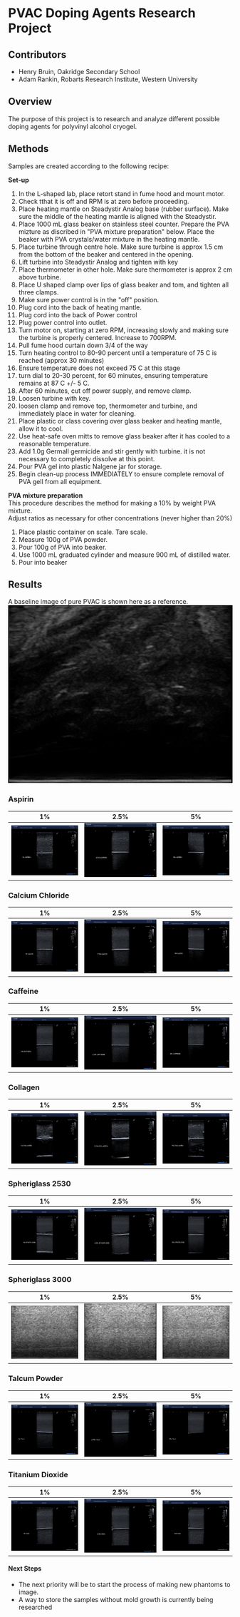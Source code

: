 # PVAC Doping Agents Research Project

## Contributors
* Henry Bruin, Oakridge Secondary School
* Adam Rankin, Robarts Research Institute, Western University

## Overview
The purpose of this project is to research and analyze different possible doping agents for polyvinyl alcohol cryogel.

## Methods
Samples are created according to the following recipe:

**Set-up**
1. In the L-shaped lab, place retort stand in fume hood and mount motor. 
1. Check tthat it is off and RPM is at zero before proceeding.
1. Place heating mantle on Steadystir Analog base (rubber surface). Make sure the middle of the heating mantle is aligned with the Steadystir. 
1. Place 1000 mL glass beaker on stainless steel counter. Prepare the PVA mizture as discribed in "PVA mixture preparation" below. Place the beaker with PVA crystals/water mixture in the heating mantle. 
1. Place turbine through centre hole. Make sure turbine is approx 1.5 cm from the bottom of the beaker and centered in the opening. 
1. Lift turbine into Steadystir Analog and tighten with key
1. Place thermometer in other hole. Make sure thermometer is approx 2 cm above turbine. 
1. Place U shaped clamp over lips of glass beaker and tom, and tighten all three clamps. 
1. Make sure power control is in the "off" position. 
1. Plug cord into the back of heating mantle. 
1. Plug cord into the back of Power control
1. Plug power control into outlet. 
1. Turn motor on, starting at zero RPM, increasing slowly and making sure the turbine is properly centered. Increase to 700RPM. 
1. Pull fume hood curtain down 3/4 of the way
1. Turn heating control to 80-90 percent until a temperature of 75 C is reached (approx 30 minutes)
1. Ensure temperature does not exceed 75 C at this stage
1. turn dial to 20-30 percent, for 60 minutes, ensuring temperature remains at 87 C +/- 5 C. 
1. After 60 minutes, cut off power supply, and remove clamp. 
1. Loosen turbine with key.
1. loosen clamp and remove top, thermometer and turbine, and immediately place in water for cleaning. 
1. Place plastic or class covering over glass beaker and heating mantle, allow it to cool. 
1. Use heat-safe oven mitts to remove glass beaker after it has cooled to a reasonable temperature. 
1. Add 1.0g Germall germicide and stir gently with turbine. it is not necessary to completely dissolve at this point. 
1. Pour PVA gel into plastic Nalgene jar for storage.
1. Begin clean-up process IMMEDIATELY to ensure complete removal of PVA gell from all equipment. 

**PVA mixture preparation**\
This procedure describes the method for making a 10% by weight PVA mixture.\
Adjust ratios as necessary for other concentrations (never higher than 20%)
1. Place plastic container on scale. Tare scale. 
1. Measure 100g of PVA powder.
1. Pour 100g of PVA into beaker. 
1. Use 1000 mL graduated cylinder and measure 900 mL of distilled water. 
1. Pour into beaker

## Results
A baseline image of pure PVAC is shown here as a reference.
![Un-doped PVAC](Images/Pure_Phantom_Ultrasound.png)

### Aspirin
| 1% | 2.5% | 5% |
|:---:|:---:|:---:|
|![1% Aspirin](Images/Aspirin/1_percent_Aspirin.jpg)|![2.5% Aspirin](Images/Aspirin/2.5_percent_Aspirin.jpg)|![5% Aspirin](Images/Aspirin/5_percent_Aspirin.jpg)|

### Calcium Chloride
| 1% | 2.5% | 5% |
|:---:|:---:|:---:|
|![1% CaCO3](Images/CaCO3/1_percent_CaCO3.jpg)|![2.5% CaCO3](Images/CaCO3/2.5_percent_CaCO3.jpg)|![5% CaCO3](Images/CaCO3/5_percent_CaCO3.jpg)|

### Caffeine
| 1% | 2.5% | 5% |
|:---:|:---:|:---:|
|![1% Caffeine](Images/Caffeine/1_percent_caffeine.jpg)|![2.5% Caffeine](Images/Caffeine/2.5_percent_caffeine.jpg)|![5% Caffeine](Images/Caffeine/5_percent_caffeine.jpg)|

### Collagen
| 1% | 2.5% | 5% |
|:---:|:---:|:---:|
|![1% COLLAGEN](Images/COLLAGEN/1_percent_collagen.jpg)|![2.5% COLLAGEN](Images/COLLAGEN/2.5_percent_collagen.jpg)|![5% COLLAGEN](Images/COLLAGEN/5_percent_collagen.jpg)|

### Spheriglass 2530
| 1% | 2.5% | 5% |
|:---:|:---:|:---:|
|![1% Spheriglass 2530](Images/SPHERI_2530/1_percent_spheri2530.jpg)|![2.5% Spheriglass 2530](Images/SPHERI_2530/2.5_percent_spheri2530.jpg)|![5% Spheriglass 2530](Images/SPHERI_2530/5_percent_spheri2530.jpg)|

### Spheriglass 3000
| 1% | 2.5% | 5% |
|:---:|:---:|:---:|
|![1% Spheriglass 3000](Images/SPHERI_3000/1_percent_Spheri3000.png)|![2.5% Spheriglass 3000](Images/SPHERI_3000/2.5_percent_Spheri3000.png)|![5% Spheriglass 3000](Images/SPHERI_3000/5_percent_Spheri3000.png)|

### Talcum Powder
| 1% | 2.5% | 5% |
|:---:|:---:|:---:|
|![1% Talcum](Images/Talcum/1_percent_talc.jpg)|![2.5% Talcum](Images/Talcum/2.5_percent_talc.jpg)|![5% Talcum](Images/Talcum/5_percent_talc.jpg)|

### Titanium Dioxide
| 1% | 2.5% | 5% |
|:---:|:---:|:---:|
|![1% TiO2](Images/TiO2/1_percent_TiO2.jpg)|![2.5% TiO2](Images/TiO2/2.5_percent_TiO2.jpg)|![5% TiO2](Images/TiO2/5_percent_TiO2.jpg)|

#### Next Steps
* The next priority will be to start the process of making new phantoms to image. 
* A way to store the samples without mold growth is currently being researched
